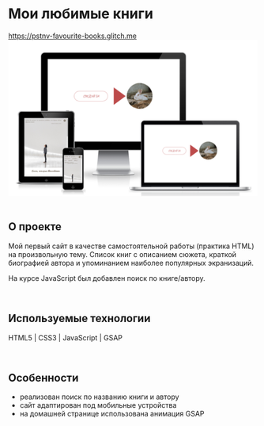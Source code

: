 <h1> Мои любимые книги </h1>
<a href="https://pstnv-favourite-books.glitch.me/"> https://pstnv-favourite-books.glitch.me </a>

<div align="center">
  <img src="src/preview.png">
</div>
<br>

<h2>О проекте</h2>
<p> Мой первый сайт в качестве самостоятельной работы (практика HTML) на произвольную тему. 
Список книг с описанием сюжета, краткой биографией автора и упоминанием наиболее популярных экранизаций.  </p>
<p> На курсе JavaScript был добавлен поиск по книге/автору. </p>
<br>

<h2>Используемые технологии</h2>
<p> HTML5 | CSS3 | JavaScript | GSAP</p>
<br>

<h2>Особенности</h2>
<ul>
  <li> реализован поиск по названию книги и автору </li>
  <li> сайт адаптирован под мобильные устройства </li>
  <li> на домашней странице использована анимация GSAP </li>
</ul>
